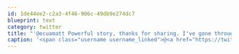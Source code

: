 ```yaml
---
id: 1de44ee2-c2a3-4f46-906c-49db9e274dc7
blueprint: text
category: twitter
title: "'@ecuamatt Powerful story, thanks for sharing. I've gone through a few medical crisis with my pets so I feel your pain."
caption: '<span class="username username_linked">@<a href="https://twitter.com/ecuamatt" title="ecuamatt.eth 🇨🇦🇪🇨">ecuamatt</a></span> Powerful story, thanks for sharing. I''ve gone through a few medical crisis with my pets so I feel your pain.'
---
```

